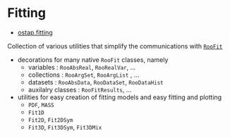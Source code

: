# Fitting

* [ostap.fitting](README.md)

Collection of various utilities that simplify  the communications with [`RooFit`](https://root.cern.ch/roofit)
 - decorations for many  native `RooFit` classes, namely
   - variables   : `RooAbsReal`, `RooRealVar`, ... 
   - collections : `RooArgSet`, `RooArgList` , ...
   - datasets    : `RooAbsData`, `RooDataSet`, `RooDataHist`
   - auxilalry classes : `RooFitResults`, ... 
 - utilities for easy creation of fitting models and easy fitting and plotting  
   - `PDF`, `MASS`
   - `Fit1D`
   - `Fit2D`, `Fit2DSym`
   - `Fit3D`, `Fit3DSym`, `Fit3DMix`



